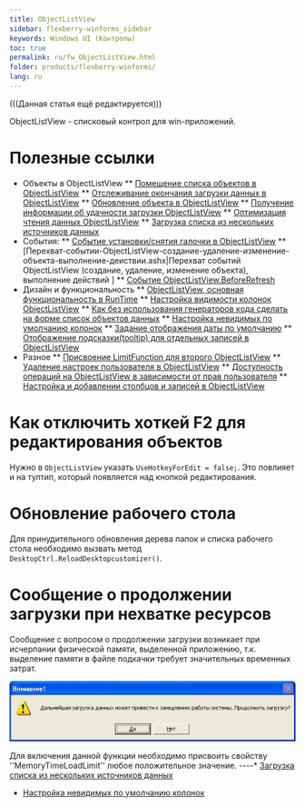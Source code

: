 ```yaml
---
title: ObjectListView
sidebar: flexberry-winforms_sidebar
keywords: Windows UI (Контролы)
toc: true
permalink: ru/fw_ObjectListView.html
folder: products/flexberry-winforms/
lang: ru
---
```


(((Данная статья ещё редактируется)))

ObjectListView - списковый контрол для win-приложений.

# Полезные ссылки
* Объекты в ObjectListView
** [Помещение списка объектов в ObjectListView](fw_put-list-objects-in-objectlistview.html)
** [Отслеживание окончания загрузки данных в ObjectListView](fw_end-load-data-in-objectlistview.html)
** [Обновление объекта в ObjectListView](fw_updating-object-in-olv.html)
** [Получение информации об удачности загрузки ОbjectListView](fw_after-fill-data-event-args.html)
** [Оптимизация чтения данных ObjectListView](fw_objectlistview-optimization.html)
** [Загрузка списка из нескольких источников данных](прикладные-системы_Загрузка-списка-из-нескольких-источников.html)
* События:
** [Событие установки/снятия галочки в ObjectListView](fw_event-installing-removing-a-check-in-objectlistview.html)
** [Перехват-событии-ObjectListView-создание-удаление-изменение-объекта-выполнение-деиствии.ashx|Перехват событий ObjectListView (создание, удаление, изменение объекта), выполнение действий ] 
** [Событие ObjectListView.BeforeRefresh](object-list-view_Before-refresh.html)
* Дизайн и функциональность
** [ObjectListView, основная функциональность в RunTime](fw_objectlistview-basic-functionality-in-run-time.html)
** [Настройка видимости колонок ObjectListView](fw_objectlistview-column-visibility-customization.html)
** [Как без использования генераторов кода сделать на форме список объектов данных](fw_make-a-list-of-data-objects-without-generators.html)
** [Настройка невидимых по умолчанию колонок](прикладные-системы_Настроика-невидимых-по-умолчанию-колонок-использование-атрибута--default-visible.html)
** [Задание отображения даты по умолчанию](Формат-отображения-даты-по-умолчанию.html)
** [Отображение подсказки(tooltip) для отдельных записей в ObjectListView ](object-list-view-tool-tip.html)
* Разное
** [Присвоение LimitFunction для второго ObjectListView](fw_assigning-limit-function-second-objectlistview.html)
** [Удаление настроек пользователя в ObjectListView](fw_delete-columns-settings-objectlistview.html)
** [Доступность операций на ObjectListView в зависимости от прав пользователя](fw_objectlistview-rights.html)
** [Настройка и добавлении столбцов и записей в ObjectListView](fw_objectlistview-in-desktop-ctrl.html)

# Как отключить хоткей F2 для редактирования объектов
Нужно в `ObjectListView` указать `UseHotkeyForEdit = false;`. Это повлияет и на тултип, который появляется над кнопкой редактирования.

# Обновление рабочего стола
Для принудительного обновления дерева папок и списка рабочего стола необходимо вызвать метод `DesktopCtrl.ReloadDesktopcustomizer()`.

# Сообщение о продолжении загрузки при нехватке ресурсов
Сообщение с вопросом о продолжении загрузки возникает при исчерпании физической памяти, выделенной приложению, т.к. выделение памяти в файле подкачки требует значительных временных затрат.



![](/images/pages/products/flexberry-winforms/controls/olv/load-question.jpg)



Для включения данной функции необходимо присвоить свойству ''MemoryTimeLoadLimit'' любое положительное значение.
----* [Загрузка списка из нескольких источников данных](прикладные-системы_Загрузка-списка-из-нескольких-источников.html)
* [Настройка невидимых по умолчанию колонок](прикладные-системы_Настроика-невидимых-по-умолчанию-колонок-использование-атрибута--default-visible.html)